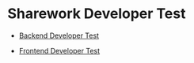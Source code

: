 # Sharework Developer Test

- [Backend Developer Test](./backend/README.md) 

- [Frontend Developer Test](./frontend/README.md) 